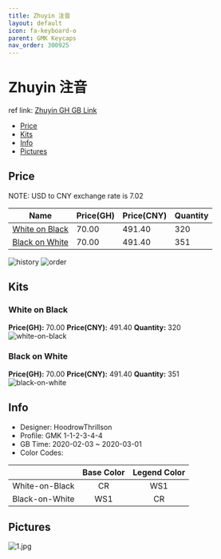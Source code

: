 ```yaml
---
title: Zhuyin 注音
layout: default
icon: fa-keyboard-o
parent: GMK Keycaps
nav_order: 300925
---
```


# Zhuyin 注音

ref link: [Zhuyin GH GB Link](https://geekhack.org/index.php?topic=104508.0)  
* [Price](#price)  
* [Kits](#kits)  
* [Info](#info)  
* [Pictures](#pictures)  


## Price  

NOTE: USD to CNY exchange rate is 7.02

| Name          | Price(GH)    |  Price(CNY) | Quantity |
| ------------- | ------------ |  ---------- | -------- |
|[White on Black](#white-on-black)|70.00|491.40|320|
|[Black on White](#black-on-white)|70.00|491.40|351|

<img src="{{ 'assets/images/gmk-keycaps/zhuyin/history.png' | relative_url }}" alt="history" class="image featured">
<img src="{{ 'assets/images/gmk-keycaps/zhuyin/order.png' | relative_url }}" alt="order" class="image featured">

## Kits  
### White on Black  
**Price(GH):** 70.00    **Price(CNY):** 491.40    **Quantity:** 320  
<img src="{{ 'assets/images/gmk-keycaps/zhuyin/kits_pics/white-on-black.png' | relative_url }}" alt="white-on-black" class="image featured">

### Black on White  
**Price(GH):** 70.00    **Price(CNY):** 491.40    **Quantity:** 351  
<img src="{{ 'assets/images/gmk-keycaps/zhuyin/kits_pics/black-on-white.png' | relative_url }}" alt="black-on-white" class="image featured">


## Info  
* Designer: HoodrowThrillson  
* Profile: GMK 1-1-2-3-4-4  
* GB Time: 2020-02-03 ~ 2020-03-01  
* Color Codes:  

| |Base Color     | Legend Color
| :-------------: | :-------------: | :------------:
|White-on-Black|CR|WS1
|Black-on-White|WS1|CR


## Pictures  
<img src="{{ 'assets/images/gmk-keycaps/zhuyin/rendering_pics/1.jpg' | relative_url }}" alt="1.jpg" class="image featured">
